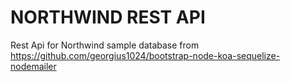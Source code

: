 # NORTHWIND REST API
Rest Api for Northwind sample database
from https://github.com/georgius1024/bootstrap-node-koa-sequelize-nodemailer